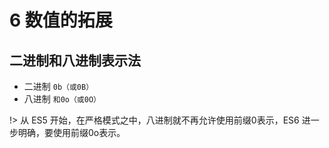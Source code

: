 # 6 数值的拓展

## 二进制和八进制表示法

- 二进制 `0b（或0B）`
- 八进制 `和0o（或0O）`

!> 从 ES5 开始，在严格模式之中，八进制就不再允许使用前缀0表示，ES6 进一步明确，要使用前缀0o表示。